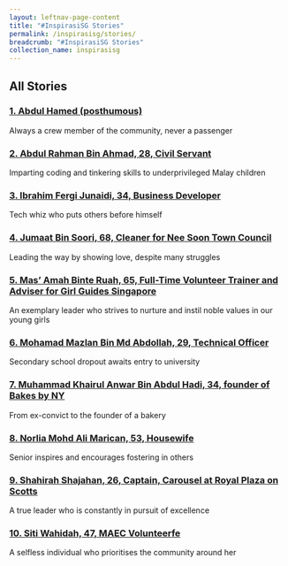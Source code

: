 ```yaml
---
layout: leftnav-page-content
title: "#InspirasiSG Stories"
permalink: /inspirasisg/stories/
breadcrumb: "#InspirasiSG Stories"
collection_name: inspirasisg
---
```

## **All Stories**

### <a href="/inspirasisg/stories/abdul-hamed/">1. Abdul Hamed (posthumous)</a>

Always a crew member of the community, never a passenger

### <a href="/inspirasisg/stories/abdul-rahman-bin-ahmad/">2. Abdul Rahman Bin Ahmad, 28, Civil Servant</a>

Imparting coding and tinkering skills to underprivileged Malay children

### <a href="/inspirasisg/stories/ibrahim-fergo-junaidi/">3. Ibrahim Fergi Junaidi, 34, Business Developer</a>

Tech whiz who puts others before himself

### <a href="/inspirasisg/stories/jumaat-bin-soori/">4. Jumaat Bin Soori, 68, Cleaner for Nee Soon Town Council</a>

Leading the way by showing love, despite many struggles

### <a href="/inspirasisg/stories/mas-amah-binte-ruah/">5. Mas’ Amah Binte Ruah, 65, Full-Time Volunteer Trainer and Adviser for Girl Guides Singapore</a>

An exemplary leader who strives to nurture and instil noble values in our young girls

### <a href="/inspirasisg/stories/mohamad-mazlan-bin-md-abdollah/">6. Mohamad Mazlan Bin Md Abdollah, 29, Technical Officer</a>
  
Secondary school dropout awaits entry to university

### <a href="/inspirasisg/stories/muhammad-khairul-anwar-bin-abdul-hadi/">7. Muhammad Khairul Anwar Bin Abdul Hadi, 34, founder of Bakes by NY</a>

From ex-convict to the founder of a bakery

### <a href="/inspirasisg/stories/norlia-mohd-ali-marican/">8. Norlia Mohd Ali Marican, 53, Housewife</a>

Senior inspires and encourages fostering in others

### <a href="/inspirasisg/stories/shahirah-shajahan/">9. Shahirah Shajahan, 26, Captain, Carousel at Royal Plaza on Scotts</a>
  
A true leader who is constantly in pursuit of excellence

### <a href="/inspirasisg/stories/siti-wahidah/">10. Siti Wahidah, 47, MAEC Volunteerfe</a>
 
A selfless individual who prioritises the community around her
